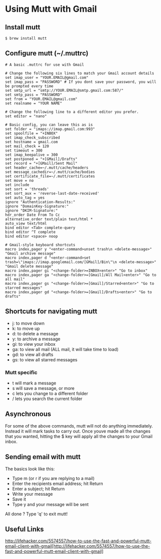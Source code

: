 # Using Mutt with Gmail

## Install mutt  
```text
$ brew install mutt
```  

## Configure mutt (~/.muttrc)  
```text
# A basic .muttrc for use with Gmail

# Change the following six lines to match your Gmail account details
set imap_user = "YOUR.EMAIL@gmail.com"
set imap_pass = "PASSWORD" # If you dont save your password, you will be prompted every time
set smtp_url = "smtp://YOUR.EMAIL@smtp.gmail.com:587/"
set smtp_pass = "PASSWORD"
set from = "YOUR.EMAIL@gmail.com"
set realname = "YOUR NAME"

# Change the following line to a different editor you prefer.
set editor = "nano"

# Basic config, you can leave this as is
set folder = "imaps://imap.gmail.com:993"
set spoolfile = "+INBOX"
set imap_check_subscribed
set hostname = gmail.com
set mail_check = 120
set timeout = 300
set imap_keepalive = 300
set postponed = "+[GMail]/Drafts"
set record = "+[GMail]/Sent Mail"
set header_cache=~/.mutt/cache/headers
set message_cachedir=~/.mutt/cache/bodies
set certificate_file=~/.mutt/certificates
set move = no
set include
set sort = 'threads'
set sort_aux = 'reverse-last-date-received'
set auto_tag = yes
ignore "Authentication-Results:"
ignore "DomainKey-Signature:"
ignore "DKIM-Signature:"
hdr_order Date From To Cc
alternative_order text/plain text/html *
auto_view text/html
bind editor <Tab> complete-query
bind editor ^T complete
bind editor <space> noop 

# Gmail-style keyboard shortcuts
macro index,pager y "<enter-command>unset trash\n <delete-message>" "Gmail archive message"
macro index,pager d "<enter-command>set trash=\"imaps://imap.googlemail.com/[GMail]/Bin\"\n <delete-message>" "Gmail delete message"
macro index,pager gi "<change-folder>=INBOX<enter>" "Go to inbox"
macro index,pager ga "<change-folder>=[Gmail]/All Mail<enter>" "Go to all mail"
macro index,pager gs "<change-folder>=[Gmail]/Starred<enter>" "Go to starred messages"
macro index,pager gd "<change-folder>=[Gmail]/Drafts<enter>" "Go to drafts"
```  

## Shortcuts for navigating mutt  
- j: to move down  
- k: to move up  
- d: to delete a message  
- y: to archive a message  
- gi: to view your inbox  
- ga: to view all mail (ALL mail, it will take time to load)  
- gd: to view all drafts  
- gs: to view all starred messages  

### Mutt specific  
- t will mark a message  
- s will save a message, or more  
- c lets you change to a different folder  
- / lets you search the current folder  

## Asynchronous  
For some of the above commands, mutt will not do anything immediately. Instead it will mark tasks to carry out. Once youve made all the changes that you wanted, hitting the $ key will apply all the changes to your Gmail inbox.  

## Sending email with mutt  
The basics look like this:  
- Type m (or r if you are replying to a mail)  
- Enter the recipients email address; hit Return  
- Enter a subject; hit Return  
- Write your message  
- Save it  
- Type y and your message will be sent  

All done ? Type 'q' to exit mutt!  

## Useful Links  
http://lifehacker.com/5574557/how-to-use-the-fast-and-powerful-mutt-email-client-with-gmail[http://lifehacker.com/5574557/how-to-use-the-fast-and-powerful-mutt-email-client-with-gmail]
